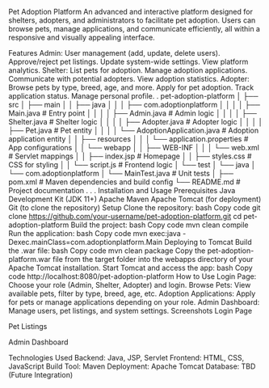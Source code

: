 Pet Adoption Platform
An advanced and interactive platform designed for shelters, adopters, and administrators to facilitate pet adoption. Users can browse pets, manage applications, and communicate efficiently, all within a responsive and visually appealing interface.

Features
Admin:
User management (add, update, delete users).
Approve/reject pet listings.
Update system-wide settings.
View platform analytics.
Shelter:
List pets for adoption.
Manage adoption applications.
Communicate with potential adopters.
View adoption statistics.
Adopter:
Browse pets by type, breed, age, and more.
Apply for pet adoption.
Track application status.
Manage personal profile.
.
pet-adoption-platform
│
├── src
│   ├── main
│   │   ├── java
│   │   │   ├── com.adoptionplatform
│   │   │   │   ├── Main.java                 # Entry point
│   │   │   │   ├── Admin.java                # Admin logic
│   │   │   │   ├── Shelter.java              # Shelter logic
│   │   │   │   ├── Adopter.java              # Adopter logic
│   │   │   │   ├── Pet.java                  # Pet entity
│   │   │   │   └── AdoptionApplication.java  # Adoption application entity
│   │   ├── resources
│   │   │   └── application.properties        # App configurations
│   │   └── webapp
│   │       ├── WEB-INF
│   │       │   └── web.xml                   # Servlet mappings
│   │       ├── index.jsp                     # Homepage
│   │       ├── styles.css                    # CSS for styling
│   │       └── script.js                     # Frontend logic
│   └── test
│       └── java
│           └── com.adoptionplatform
│               └── MainTest.java             # Unit tests
│
├── pom.xml                                   # Maven dependencies and build config
└── README.md                                 # Project documentation
.
.
.
Installation and Usage
Prerequisites
Java Development Kit (JDK 11+)
Apache Maven
Apache Tomcat (for deployment)
Git (to clone the repository)
Setup
Clone the repository:
bash
Copy code
git clone https://github.com/your-username/pet-adoption-platform.git
cd pet-adoption-platform
Build the project:
bash
Copy code
mvn clean compile
Run the application:
bash
Copy code
mvn exec:java -Dexec.mainClass=com.adoptionplatform.Main
Deploying to Tomcat
Build the .war file:
bash
Copy code
mvn clean package
Copy the pet-adoption-platform.war file from the target folder into the webapps directory of your Apache Tomcat installation.
Start Tomcat and access the app:
bash
Copy code
http://localhost:8080/pet-adoption-platform
How to Use
Login Page: Choose your role (Admin, Shelter, Adopter) and login.
Browse Pets: View available pets, filter by type, breed, age, etc.
Adoption Applications: Apply for pets or manage applications depending on your role.
Admin Dashboard: Manage users, pet listings, and system settings.
Screenshots
Login Page

Pet Listings

Admin Dashboard

Technologies Used
Backend: Java, JSP, Servlet
Frontend: HTML, CSS, JavaScript
Build Tool: Maven
Deployment: Apache Tomcat
Database: TBD (Future Integration)

